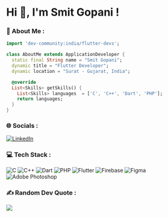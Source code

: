 # Hi 👋, I'm Smit Gopani !

### 💫 About Me :
``` dart
import 'dev-community:india/flutter-devs';

class AboutMe extends ApplicationDeveloper {
  static final String name = "Smit Gopani";
  dynamic title = "Flutter Developer";
  dynamic location = "Surat - Gujarat, India";

  @override
  List<Skills> getSkills() {    
    List<Skills> languages  = ['C', 'C++', 'Dart', 'PHP'];
    return languages;   
  }
}
```

### 🌐 Socials :
[![LinkedIn](https://img.shields.io/badge/LinkedIn-%2300599C.svg?style=box&logo=linkedin&logoColor=white)](https://www.linkedin.com/in/smitgopani15)

### 💻 Tech Stack :
![C](https://img.shields.io/badge/C-%2300599C.svg?style=box&logo=c&logoColor=white) 
![C++](https://img.shields.io/badge/C++-%2300599C.svg?style=box&logo=c%2B%2B&logoColor=white)
![Dart](https://img.shields.io/badge/Dart-%230175C2.svg?style=box&logo=dart&logoColor=white)
![PHP](https://img.shields.io/badge/PHP-%23777BB4.svg?style=box&logo=php&logoColor=white)
![Flutter](https://img.shields.io/badge/Flutter-%2302569B.svg?style=box&logo=flutter&logoColor=white)
![Firebase](https://img.shields.io/badge/Firebase-%23039BE5.svg?style=box&logo=firebase&logoColor=white)
![Figma](https://img.shields.io/badge/Figma-%23F24E1E.svg?style=box&logo=figma&logoColor=white)
![Adobe Photoshop](https://img.shields.io/badge/Photoshop-%2331A8FF.svg?style=box&logo=adobephotoshop&logoColor=white)

### ✍️ Random Dev Quote :
![](https://quotes-github-readme.vercel.app/api?type=horizontal&theme=dark)
